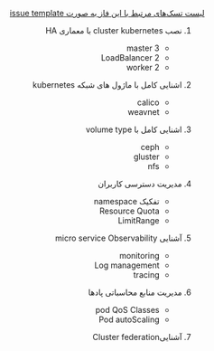 <div dir="rtl" align='right'>

[لیست تسک‌های مرتبط با این فاز به صورت issue template](./issue-Phase08.md)


1. نصب cluster kubernetes با معماری HA
    - 3 master
    - 2 LoadBalancer
    - 2 worker
1. اشنایی کامل با ماژول های شبکه kubernetes
    - calico
    - weavnet
1. اشنایی کامل با volume type
    - ceph
    - gluster
    - nfs
 
 
 1. مدیریت دسترسی کاربران
     - تفکیک namespace
     - Resource Quota
     - LimitRange

 1. آشنایی micro service Observability
     - monitoring
     - Log management
     - tracing

 1. مدیریت منابع محاسباتی پادها
     - pod QoS Classes 
     - Pod autoScaling

 1. آشناییCluster federation
